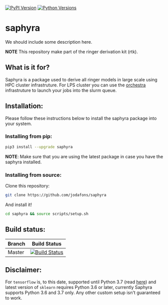 

[![PyPI Version](https://img.shields.io/pypi/v/saphyra)](https://pypi.org/project/saphyra/)
[![Python Versions](https://img.shields.io/pypi/pyversions/saphyra)](https://github.com/jodafons/saphyra)

# saphyra

We should include some description here.

**NOTE** This repository make part of the ringer derivation kit (rtk).

## What is it for?

Saphyra is a package used to derive all ringer models in large scale using HPC cluster infrastruture. For LPS cluster you can use the [orchestra](https://github.com/jodafons/orchestra.git) infrastruture to launch your jobs into the slurm queue.

## Installation:

Please follow these instructions below to install the saphyra package into your system.

### Installing from pip:

```bash
pip3 install --upgrade saphyra
```
**NOTE**: Make sure that you are using the latest package in case you have the saphyra installed. 

### Installing from source:

Clone this repository:
```bash
git clone https://github.com/jodafons/saphyra
```
And install it!
```bash
cd saphyra && source scripts/setup.sh
```

## Build status:

|  Branch    | Build Status |
| ---------- | ------------ |
|   Master   |[![Build Status](https://travis-ci.org/jodafons/saphyra.svg?branch=master)](https://travis-ci.org/github/jodafons/saphyra)|

## Disclaimer:

For `tensorflow` is, to this date, supported until Python 3.7 (read [here](https://github.com/tensorflow/tensorflow/issues/33374)) and
latest version of `sklearn` requires Python 3.6 or later, currently Saphyra supports Python 3.6 and 3.7 only. Any other custom setup isn't guaranteed to work.




